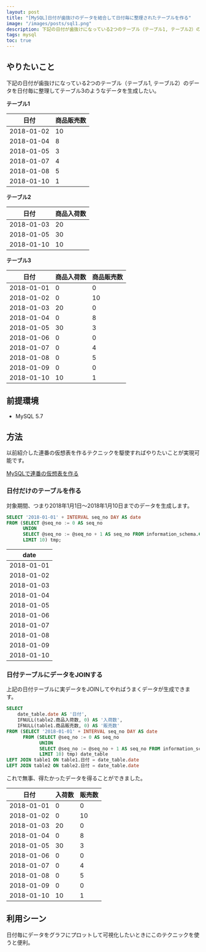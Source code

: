 ```yaml
---
layout: post
title: "[MySQL]日付が歯抜けのデータを結合して日付毎に整理されたテーブルを作る"
image: "/images/posts/sql1.png"
description: 下記の日付が歯抜けになっている2つのテーブル（テーブル1, テーブル2）のデータを日付毎に整理してテーブル3のようなデータを生成したい。 テーブル1 テーブル2 テーブル3 以前紹介した連番の仮想表を作るテクニックを駆使すればやりたいことが実現可能です。
tags: mysql
toc: true
---
```


## やりたいこと

下記の日付が歯抜けになっている2つのテーブル（テーブル1, テーブル2）のデータを日付毎に整理してテーブル3のようなデータを生成したい。

**テーブル1**

| 日付 | 商品販売数 |
|---|---|
| 2018-01-02 | 10 |
| 2018-01-04 | 8 |
| 2018-01-05 | 3 |
| 2018-01-07 | 4 |
| 2018-01-08 | 5 |
| 2018-01-10 | 1 |

**テーブル2**

| 日付 | 商品入荷数 |
|---|---|
| 2018-01-03 | 20 |
| 2018-01-05 | 30 |
| 2018-01-10 | 10 |

**テーブル3**

| 日付 |  商品入荷数 | 商品販売数 |
|---|---|---|
| 2018-01-01 | 0 | 0 |
| 2018-01-02 | 0 | 10 |
| 2018-01-03 | 20 | 0 |
| 2018-01-04 | 0 |  8 |
| 2018-01-05 | 30 |  3 |
| 2018-01-06 | 0 |  0 |
| 2018-01-07 | 0 |  4 |
| 2018-01-08 | 0 |  5 |
| 2018-01-09 | 0 |  0 |
| 2018-01-10 | 10 |  1 |

## 前提環境

- MySQL 5.7

## 方法

以前紹介した連番の仮想表を作るテクニックを駆使すればやりたいことが実現可能です。

[MySQLで連番の仮想表を作る](/mysql-virtual-table/)

### 日付だけのテーブルを作る

対象期間、つまり2018年1月1日〜2018年1月10日までのデータを生成します。

```sql
SELECT '2018-01-01' + INTERVAL seq_no DAY AS date
FROM (SELECT @seq_no := 0 AS seq_no
      UNION
      SELECT @seq_no := @seq_no + 1 AS seq_no FROM information_schema.COLUMNS
      LIMIT 10) tmp;
```

| date |
| --- |
| 2018-01-01 |
| 2018-01-02 |
| 2018-01-03 |
| 2018-01-04 |
| 2018-01-05 |
| 2018-01-06 |
| 2018-01-07 |
| 2018-01-08 |
| 2018-01-09 |
| 2018-01-10 |

### 日付テーブルにデータをJOINする

上記の日付テーブルに実データをJOINしてやればうまくデータが生成できます。

```sql
SELECT
    date_table.date AS '日付',
    IFNULL(table2.商品入荷数, 0) AS '入荷数',
    IFNULL(table1.商品販売数, 0) AS '販売数'
FROM (SELECT '2018-01-01' + INTERVAL seq_no DAY AS date
      FROM (SELECT @seq_no := 0 AS seq_no
            UNION
            SELECT @seq_no := @seq_no + 1 AS seq_no FROM information_schema.COLUMNS
            LIMIT 10) tmp) date_table
LEFT JOIN table1 ON table1.日付 = date_table.date
LEFT JOIN table2 ON table2.日付 = date_table.date
```

これで無事、得たかったデータを得ることができました。

| 日付 | 入荷数 | 販売数 |
|---|---|---|
| 2018-01-01 | 0 | 0 |
| 2018-01-02 | 0 | 10 |
| 2018-01-03 | 20 | 0 |
| 2018-01-04 | 0 |  8 |
| 2018-01-05 | 30 |  3 |
| 2018-01-06 | 0 |  0 |
| 2018-01-07 | 0 |  4 |
| 2018-01-08 | 0 |  5 |
| 2018-01-09 | 0 |  0 |
| 2018-01-10 | 10 |  1 |

## 利用シーン

日付毎にデータをグラフにプロットして可視化したいときにこのテクニックを使うと便利。
